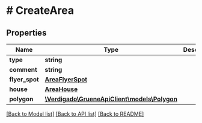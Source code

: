 # # CreateArea

## Properties

Name | Type | Description | Notes
------------ | ------------- | ------------- | -------------
**type** | **string** |  |
**comment** | **string** |  |
**flyer_spot** | [**AreaFlyerSpot**](AreaFlyerSpot.md) |  | [optional]
**house** | [**AreaHouse**](AreaHouse.md) |  | [optional]
**polygon** | [**\Verdigado\GrueneApiClient\models\Polygon**](Polygon.md) |  |

[[Back to Model list]](../../README.md#models) [[Back to API list]](../../README.md#endpoints) [[Back to README]](../../README.md)
